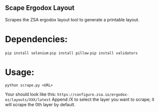Scape Ergodox Layout
---

Scrapes the ZSA ergodox layout tool to generate a printable layout.

# Dependencies:
`pip install selenium`
`pip install pillow`
`pip install validators`

# Usage:
`python scrape.py <URL>`

Your <URL> should look like this: `https://configure.zsa.io/ergodox-ez/layouts/XXX/latest`
Append /X to select the layer you want to scrape; it will scrape the 0th layer by default.

